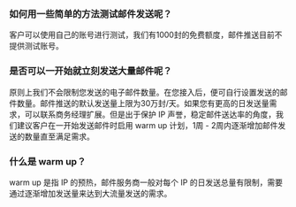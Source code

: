 [](id:que1) 
### 如何用一些简单的方法测试邮件发送呢？
客户可以使用自己的账号进行测试，我们有1000封的免费额度，邮件推送目前不提供测试账号。

[](id:que2) 
### 是否可以一开始就立刻发送大量邮件呢？
原则上我们不会限制您发送的电子邮件数量。在您接入后，便可自行设置发送的邮件数量。邮件推送的默认发送量上限为30万封/天。如果您有更高的日发送量需求，可以联系商务经理扩展。但是出于保护 IP 声誉，稳定邮件送达率的角度，我们建议客户在一开始发送邮件时启用 warm up 计划，1周 - 2周内逐渐增加邮件发送的数量直至满足需求。

[](id:que3) 
### 什么是 warm up？
warm up 是指 IP 的预热，邮件服务商一般对每个 IP 的日发送总量有限制，需要通过逐渐增加发送量来达到大流量发送的需求。

